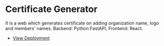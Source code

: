 # Certificate Generator
It is a web which generates certificate on adding organization name, logo and members' names. Backend: Python FastAPI, Frontend: React. 
<br/>
- <a href='https://cg-rohankaran.herokuapp.com'>View Deployment</a>
